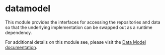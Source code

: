 # datamodel

This module provides the interfaces for accessing the repositories and data so that the underlying implementation can be swapped out as a runtime dependency.

For additional details on this module see, please visit the [Data Model documentation](/docs/modules/datamodel.md).
